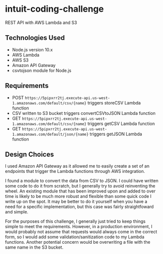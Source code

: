 # intuit-coding-challenge
REST API with AWS Lambda and S3


## Technologies Used ##
- Node.js version 10.x
- AWS Lambda
- AWS S3
- Amazon API Gateway
- csvtojson module for Node.js

## Requirements ##
- POST `https://5pipxrr2tj.execute-api.us-west-1.amazonaws.com/default/csv/{name}` triggers storeCSV Lambda function
- CSV written to S3 bucket triggers convertCSVtoJSON Lambda function
- GET `https://5pipxrr2tj.execute-api.us-west-1.amazonaws.com/default/csv/{name}` triggers getCSV Lambda function
- GET `https://5pipxrr2tj.execute-api.us-west-1.amazonaws.com/default/json/{name}` triggers getJSON Lambda function

## Design Choices ##
I used Amazon API Gateway as it allowed me to easily create a set of an endpoints that trigger the Lambda functions through AWS integration.

I found a module to convert the data from CSV to JSON. I could have written some code to do it from scratch, but I generally try to avoid reinventing the wheel. An existing module that has been improved upon and added to over time is likely to be much more robust and flexible than some quick code I write up on the spot. It may be better to do it yourself when you have a need for a specific implementation, but this case was fairly straightfoward and simple.

For the purposes of this challenge, I generally just tried to keep things simple to meet the requirements. However, in a production environment, I would probably not assume that requests would always come in the correct form, so I would add some validation/sanitization code to my Lambda functions. Another potential concern would be overwriting a file with the same name in the S3 bucket.
